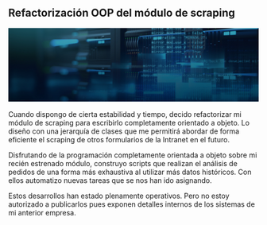 ## Refactorización OOP del módulo de scraping

<img src="images/imagen_2.jpg">

Cuando dispongo de cierta estabilidad y tiempo, decido refactorizar mi módulo de scraping para escribirlo completamente orientado a objeto. Lo diseño con una jerarquía de clases que me permitirá abordar de forma eficiente el scraping de otros formularios de la Intranet en el futuro.

Disfrutando de la programación completamente orientada a objeto sobre mi recién  estrenado módulo, construyo scripts que realizan el análisis de pedidos de una forma más exhaustiva al utilizar más datos históricos. Con ellos automatizo nuevas tareas que se nos han ido asignando.


Estos desarrollos han estado plenamente operativos. Pero no estoy autorizado a publicarlos pues exponen detalles internos de los sistemas de mi anterior empresa.